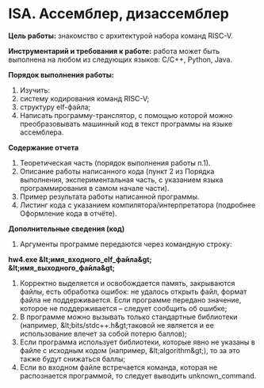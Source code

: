 # **ISA. Ассемблер, дизассемблер**

**Цель работы:** знакомство с архитектурой набора команд RISC-V.

**Инструментарий и требования к работе:** работа может быть выполнена на любом из следующих языков: C/C++, Python, Java.

**Порядок выполнения работы:**

1. Изучить:
  1. систему кодирования команд RISC-V;
  2. структуру elf-файла;
2. Написать программу-транслятор, с помощью которой можно преобразовывать машинный код в текст программы на языке ассемблера.

**Содержание отчета**

1. Теоретическая часть (порядок выполнения работы п.1).
2. Описание работы написанного кода (пункт 2 из Порядка выполнения, экспериментальная часть, с указанием языка программирования в самом начале части).
3. Пример результата работы написанной программы.
4. Листинг кода с указанием компилятора/интерпретатора (подробнее Оформление кода в отчёте).

**Дополнительные сведения (код)**

1. Аргументы программе передаются через командную строку:

**hw4.exe \&lt;имя\_входного\_elf\_файла\&gt; \&lt;имя\_выходного\_файла\&gt;**

1. Корректно выделяется и освобождается память, закрываются файлы, есть обработка ошибок: не удалось открыть файл, формат файла не поддерживается.
 Если программе передано значение, которое не поддерживается – следует сообщить об ошибке;
2. В программе можно вызывать только стандартные библиотеки (например, \&lt;bits/stdc++.h\&gt;таковой не является и ее использование влечет за собой потерю баллов);
3. Если программа использует библиотеки, которые явно не указаны в файле с исходным кодом (например, \&lt;algorithm\&gt;), то за это также будут снижаться баллы;
4. Если во входном файле встречается команда, которая не распознается программой, то следует выводить unknown\_command.
